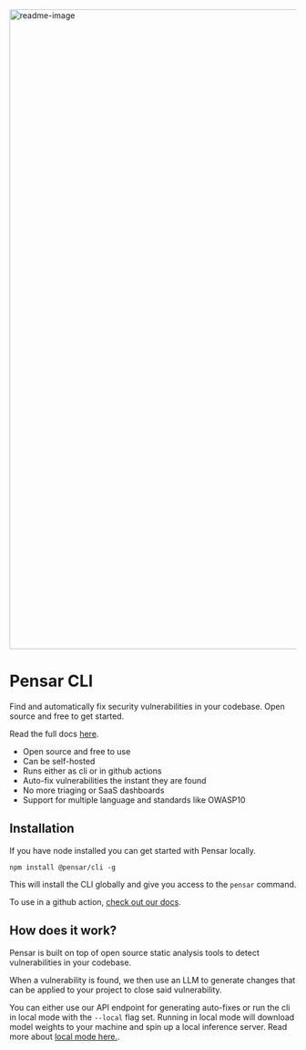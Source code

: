 <img width="1122" alt="readme-image" src="https://github.com/user-attachments/assets/01a146a1-b8f3-4efc-b74f-c731ee3dbe39">

# Pensar CLI
Find and automatically fix security vulnerabilities in your codebase. Open source and free to get started.

Read the full docs [here](https://docs.pensar.dev).

- Open source and free to use
- Can be self-hosted
- Runs either as cli or in github actions
- Auto-fix vulnerabilities the instant they are found
- No more triaging or SaaS dashboards
- Support for multiple language and standards like OWASP10

## Installation
If you have node installed you can get started with Pensar locally.
```
npm install @pensar/cli -g
```

This will install the CLI globally and give you access to the `pensar` command.

To use in a github action, [check out our docs](https://docs.pensar.dev/getting-started/github-action).


## How does it work?
Pensar is built on top of open source static analysis tools to detect vulnerabilities in your codebase.

When a vulnerability is found, we then use an LLM to generate changes that can be applied to your project to close said vulnerability.

You can either use our API endpoint for generating auto-fixes or run the cli in local mode with the `--local` flag set. Running in local mode will download model weights to your machine and spin up a local inference server. Read more about [local mode here.](https://docs.pensar.dev/misc/local-mode).
